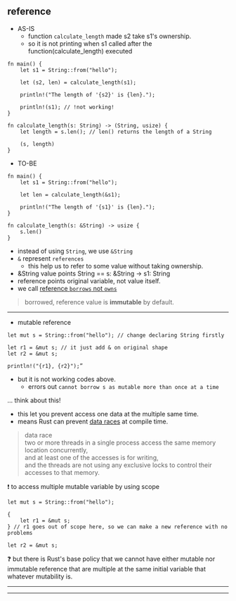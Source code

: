 ## reference

- AS-IS
  - function `calculate_length` made s2 take s1's ownership.
  - so it is not printing when s1 called after the function(calculate_length) executed
```
fn main() {
    let s1 = String::from("hello");

    let (s2, len) = calculate_length(s1);

    println!("The length of '{s2}' is {len}.");
    
    println!(s1); // !not working!
}

fn calculate_length(s: String) -> (String, usize) {
    let length = s.len(); // len() returns the length of a String

    (s, length)
}
```

- TO-BE
```
fn main() {
    let s1 = String::from("hello");

    let len = calculate_length(&s1);

    println!("The length of '{s1}' is {len}.");
}

fn calculate_length(s: &String) -> usize {
    s.len()
}
```


  - instead of using `String`, we use `&String`
  - `&` represent `references`
    - this help us to refer to some value without taking ownership.
  - &String value points String == s: &String -> s1: String
  - reference points original variable, not value itself.
  - we call <u>reference `borrows` not `owns`</u>
 

> borrowed, reference value is <b>immutable</b> by default.

---

- mutable reference


```
let mut s = String::from("hello"); // change declaring String firstly

let r1 = &mut s; // it just add & on original shape
let r2 = &mut s;

println!("{r1}, {r2}");”

```
- but it is not working codes above.
  - errors out `cannot borrow s as mutable more than once at a time`

... think about this!

- this let you prevent access one data at the multiple same time.
- means Rust can prevent <u>data races</u> at compile time.
> data race <br/>
two or more threads in a single process access the same memory location concurrently, <br/>
and at least one of the accesses is for writing, <br/>
and the threads are not using any exclusive locks to control their accesses to that memory.

❗ to access multiple mutable variable by using scope

```
let mut s = String::from("hello");

{
    let r1 = &mut s;
} // r1 goes out of scope here, so we can make a new reference with no problems

let r2 = &mut s;
```

❓ but there is Rust's base policy that we cannot have either mutable nor immutable reference that are multiple at the same initial variable that whatever mutability is.

---



---
